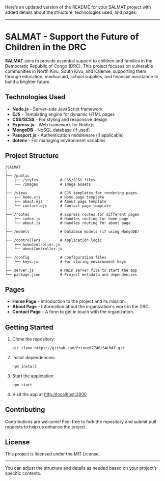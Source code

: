 Here’s an updated version of the README for your SALMAT project with added details about the structure, technologies used, and pages:

---

# SALMAT - Support the Future of Children in the DRC

**SALMAT** aims to provide essential support to children and families in the Democratic Republic of Congo (DRC). This project focuses on vulnerable communities in North Kivu, South Kivu, and Kalemie, supporting them through education, medical aid, school supplies, and financial assistance to build a brighter future.

## Technologies Used

- **Node.js** - Server-side JavaScript framework
- **EJS** - Templating engine for dynamic HTML pages
- **CSS/SCSS** - For styling and responsive design
- **Express.js** - Web framework for Node.js
- **MongoDB** - NoSQL database (if used)
- **Passport.js** - Authentication middleware (if applicable)
- **dotenv** - For managing environment variables

## Project Structure

```
/SALMAT
│
├── /public
│   ├── /styles          # CSS/SCSS files
│   └── /images          # Image assets
│
├── /views               # EJS templates for rendering pages
│   ├── home.ejs         # Home page template
│   ├── about.ejs        # About page template
│   └── contact.ejs      # Contact page template
│
├── /routes              # Express routes for different pages
│   ├── index.js         # Handles routing for home page
│   └── about.js         # Handles routing for about page
│
├── /models              # Database models (if using MongoDB)
│
├── /controllers         # Application logic
│   ├── homeController.js
│   └── aboutController.js
│
├── /config              # Configuration files
│   └── keys.js          # For storing environment keys
│
├── server.js            # Main server file to start the app
└── package.json         # Project metadata and dependencies
```

## Pages

- **Home Page** - Introduction to the project and its mission.
- **About Page** - Information about the organization's work in the DRC.
- **Contact Page** - A form to get in touch with the organization.

## Getting Started

1. Clone the repository:
   ```bash
   git clone https://github.com/Prince07746/SALMAT.git
   ```

2. Install dependencies:
   ```bash
   npm install
   ```

3. Start the application:
   ```bash
   npm start
   ```

4. Visit the app at [http://localhost:3000](http://localhost:3000)

## Contributing

Contributions are welcome! Feel free to fork the repository and submit pull requests to help us enhance the project.

## License

This project is licensed under the MIT License.

---

You can adjust the structure and details as needed based on your project’s specific contents.
